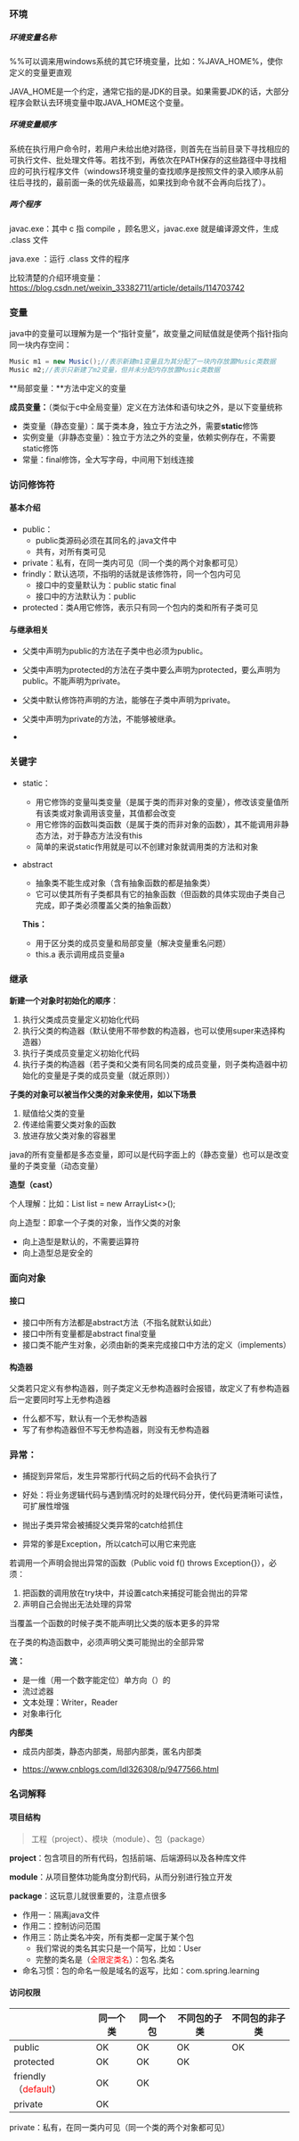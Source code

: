 ### 环境

##### 环境变量名称

%%可以调来用windows系统的其它环境变量，比如：%JAVA_HOME%，使你定义的变量更直观

JAVA_HOME是一个约定，通常它指的是JDK的目录。如果需要JDK的话，大部分程序会默认去环境变量中取JAVA_HOME这个变量。

##### 环境变量顺序

系统在执行用户命令时，若用户未给出绝对路径，则首先在当前目录下寻找相应的可执行文件、批处理文件等。若找不到，再依次在PATH保存的这些路径中寻找相应的可执行程序文件（windows环境变量的查找顺序是按照文件的录入顺序从前往后寻找的，最前面一条的优先级最高，如果找到命令就不会再向后找了）。

##### 两个程序

javac.exe：其中 c 指 compile ，顾名思义，javac.exe 就是编译源文件，生成 .class 文件

java.exe ：运行 .class 文件的程序



比较清楚的介绍环境变量：https://blog.csdn.net/weixin_33382711/article/details/114703742



### 变量

java中的变量可以理解为是一个“指针变量”，故变量之间赋值就是使两个指针指向同一块内存空间：

```java
Music m1 = new Music();//表示新建m1变量且为其分配了一块内存放置Music类数据
Music m2;//表示只新建了m2变量，但并未分配内存放置Music类数据
```



**局部变量：**方法中定义的变量

**成员变量：**（类似于c中全局变量）定义在方法体和语句块之外，是以下变量统称

- 类变量（静态变量）：属于类本身，独立于方法之外，需要**static**修饰
- 实例变量（非静态变量）：独立于方法之外的变量，依赖实例存在，不需要static修饰
- 常量：final修饰，全大写字母，中间用下划线连接

### 访问修饰符

#### 基本介绍

- public：
  - public类源码必须在其同名的.java文件中
  - 共有，对所有类可见
- private：私有，在同一类内可见（同一个类的两个对象都可见）
- frindly：默认选项，不指明的话就是该修饰符，同一个包内可见
  - 接口中的变量默认为：public static final
  - 接口中的方法默认为：public
- protected：类A用它修饰，表示只有同一个包内的类和所有子类可见

#### 与继承相关

- 父类中声明为public的方法在子类中也必须为public。

- 父类中声明为protected的方法在子类中要么声明为protected，要么声明为public。不能声明为private。
- 父类中默认修饰符声明的方法，能够在子类中声明为private。
- 父类中声明为private的方法，不能够被继承。

- 





### **关键字**

- static：
  - 用它修饰的变量叫类变量（是属于类的而非对象的变量），修改该变量值所有该类或对象调用该变量，其值都会改变
  - 用它修饰的函数叫类函数（是属于类的而非对象的函数），其不能调用非静态方法，对于静态方法没有this
  - 简单的来说static作用就是可以不创建对象就调用类的方法和对象
  
- abstract

  - 抽象类不能生成对象（含有抽象函数的都是抽象类）
  - 它可以使其所有子类都具有它的抽象函数（但函数的具体实现由子类自己完成，即子类必须覆盖父类的抽象函数）

  **This：**
  
  - 用于区分类的成员变量和局部变量（解决变量重名问题）
  - this.a    表示调用成员变量a
  
  

### 继承

**新建一个对象时初始化的顺序**：

1. 执行父类成员变量定义初始化代码
2. 执行父类的构造器（默认使用不带参数的构造器，也可以使用super来选择构造器）
3. 执行子类成员变量定义初始化代码
4. 执行子类的构造器（若子类和父类有同名同类的成员变量，则子类构造器中初始化的变量是子类的成员变量（就近原则））

**子类的对象可以被当作父类的对象来使用，如以下场景**

1. 赋值给父类的变量
2. 传递给需要父类对象的函数
3. 放进存放父类对象的容器里

java的所有变量都是多态变量，即可以是代码字面上的（静态变量）也可以是改变量的子类变量（动态变量）

**造型（cast）**

个人理解：比如：List list = new ArrayList<>();

向上造型：即拿一个子类的对象，当作父类的对象

- 向上造型是默认的，不需要运算符
- 向上造型总是安全的



### 面向对象

#### 接口

- 接口中所有方法都是abstract方法（不指名就默认如此）
- 接口中所有变量都是abstract final变量
- 接口类不能产生对象，必须由新的类来完成接口中方法的定义（implements）

#### 构造器

父类若只定义有参构造器，则子类定义无参构造器时会报错，故定义了有参构造器后一定要同时写上无参构造器

- 什么都不写，默认有一个无参构造器
- 写了有参构造器但不写无参构造器，则没有无参构造器







### **异常：**

- 捕捉到异常后，发生异常那行代码之后的代码不会执行了

- 好处：将业务逻辑代码与遇到情况时的处理代码分开，使代码更清晰可读性，可扩展性增强
- 抛出子类异常会被捕捉父类异常的catch给抓住
- 异常的爹是Exception，所以catch可以用它来兜底

若调用一个声明会抛出异常的函数（Public void f() throws Exception{}），必须：

1. 把函数的调用放在try块中，并设置catch来捕捉可能会抛出的异常
2. 声明自己会抛出无法处理的异常

当覆盖一个函数的时候子类不能声明比父类的版本更多的异常

在子类的构造函数中，必须声明父类可能抛出的全部异常

**流：**

- 是一维（用一个数字能定位）单方向（）的
- 流过滤器
- 文本处理：Writer，Reader
- 对象串行化

**内部类**

- 成员内部类，静态内部类，局部内部类，匿名内部类

- https://www.cnblogs.com/ldl326308/p/9477566.html





### 名词解释

#### 项目结构

> 工程（project）、模块（module）、包（package）

**project**：包含项目的所有代码，包括前端、后端源码以及各种库文件

**module**：从项目整体功能角度分割代码，从而分别进行独立开发

**package**：这玩意儿就很重要的，注意点很多

- 作用一：隔离java文件
- 作用二：控制访问范围
- 作用三：防止类名冲突，所有类都一定属于某个包
  - 我们常说的类名其实只是一个简写，比如：User
  - 完整的类名是（<font color='red'>全限定类名</font>）：包名.类名
- 命名习惯：包的命名一般是域名的返写，比如：com.spring.learning



#### 访问权限

|                                              | 同一个类 | 同一个包 | 不同包的子类 | 不同包的非子类 |
| -------------------------------------------- | -------- | -------- | ------------ | -------------- |
| public                                       | OK       | OK       | OK           | OK             |
| protected                                    | OK       | OK       | OK           |                |
| friendly（<font color='red'>default</font>） | OK       | OK       |              |                |
| private                                      | OK       |          |              |                |



private：私有，在同一类内可见（同一个类的两个对象都可见）







